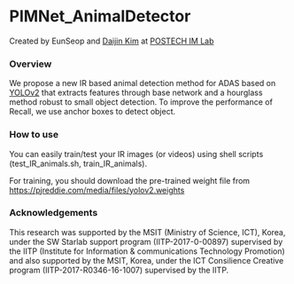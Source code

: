 










# PIMNet_AnimalDetector

Created by EunSeop and [Daijin Kim](http://imlab.postech.ac.kr/members_d.htm) at [POSTECH IM Lab](http://imlab.postech.ac.kr)

### Overview
We propose a new IR based animal detection method for ADAS based on [YOLOv2](https://github.com/pjreddie/darknet) that extracts features through base network and a hourglass method robust to small object detection. To improve the performance of Recall, we use anchor boxes to detect object. 

### How to use
You can easily train/test your IR images (or videos) using shell scripts (test_IR_animals.sh, train_IR_animals).

For training, you should download the pre-trained weight file from https://pjreddie.com/media/files/yolov2.weights

### Acknowledgements

This research was supported by the MSIT (Ministry of Science, ICT), Korea, under the SW Starlab support program (IITP-2017-0-00897) supervised by the IITP (Institute for Information & communications Technology Promotion) and also supported by the MSIT, Korea, under the ICT Consilience Creative program (IITP-2017-R0346-16-1007) supervised by the IITP.
